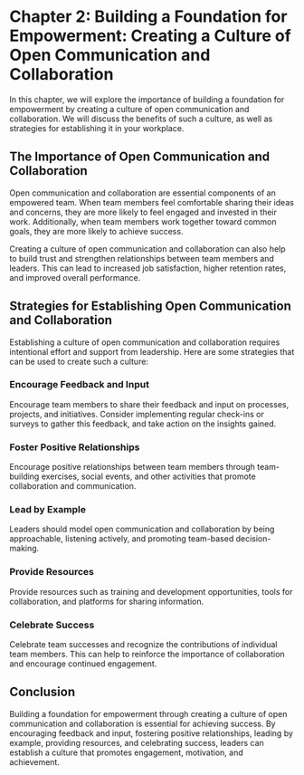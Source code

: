 Chapter 2: Building a Foundation for Empowerment: Creating a Culture of Open Communication and Collaboration
============================================================================================================

In this chapter, we will explore the importance of building a foundation for empowerment by creating a culture of open communication and collaboration. We will discuss the benefits of such a culture, as well as strategies for establishing it in your workplace.

The Importance of Open Communication and Collaboration
------------------------------------------------------

Open communication and collaboration are essential components of an empowered team. When team members feel comfortable sharing their ideas and concerns, they are more likely to feel engaged and invested in their work. Additionally, when team members work together toward common goals, they are more likely to achieve success.

Creating a culture of open communication and collaboration can also help to build trust and strengthen relationships between team members and leaders. This can lead to increased job satisfaction, higher retention rates, and improved overall performance.

Strategies for Establishing Open Communication and Collaboration
----------------------------------------------------------------

Establishing a culture of open communication and collaboration requires intentional effort and support from leadership. Here are some strategies that can be used to create such a culture:

### Encourage Feedback and Input

Encourage team members to share their feedback and input on processes, projects, and initiatives. Consider implementing regular check-ins or surveys to gather this feedback, and take action on the insights gained.

### Foster Positive Relationships

Encourage positive relationships between team members through team-building exercises, social events, and other activities that promote collaboration and communication.

### Lead by Example

Leaders should model open communication and collaboration by being approachable, listening actively, and promoting team-based decision-making.

### Provide Resources

Provide resources such as training and development opportunities, tools for collaboration, and platforms for sharing information.

### Celebrate Success

Celebrate team successes and recognize the contributions of individual team members. This can help to reinforce the importance of collaboration and encourage continued engagement.

Conclusion
----------

Building a foundation for empowerment through creating a culture of open communication and collaboration is essential for achieving success. By encouraging feedback and input, fostering positive relationships, leading by example, providing resources, and celebrating success, leaders can establish a culture that promotes engagement, motivation, and achievement.
